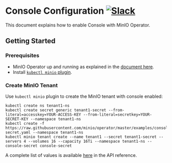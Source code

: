 # Console Configuration [![Slack](https://slack.min.io/slack?type=svg)](https://slack.min.io)

This document explains how to enable Console with MinIO Operator.

## Getting Started

### Prerequisites

- MinIO Operator up and running as explained in the [document here](https://github.com/minio/operator#operator-setup).
- Install [`kubectl minio` plugin](https://github.com/TheCodeCargo/minio-operator/tree/master/kubectl-minio#install-plugin).

### Create MinIO Tenant

Use `kubectl minio` plugin to create the MinIO tenant with console enabled:

```
kubectl create ns tenant1-ns
kubectl create secret generic tenant1-secret --from-literal=accesskey=YOUR-ACCESS-KEY --from-literal=secretkey=YOUR-SECRET-KEY --namespace tenant1-ns
kubectl create -f https://raw.githubusercontent.com/minio/operator/master/examples/console-secret.yaml --namespace tenant1-ns
kubectl minio tenant create --name tenant1 --secret tenant1-secret --servers 4 --volumes 16 --capacity 16Ti --namespace tenant1-ns --console-secret console-secret
```

A complete list of values is available [here](tenant_crd.adoc##consoleconfiguration) in the API reference.
